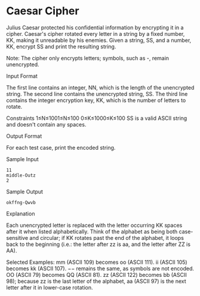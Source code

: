 Caesar Cipher
=============


Julius Caesar protected his confidential information by encrypting it in a cipher. Caesar's cipher rotated every letter in a string by a fixed number, KK, making it unreadable by his enemies. Given a string, SS, and a number, KK, encrypt SS and print the resulting string.

Note: The cipher only encrypts letters; symbols, such as -, remain unencrypted.

Input Format

The first line contains an integer, NN, which is the length of the unencrypted string. 
The second line contains the unencrypted string, SS. 
The third line contains the integer encryption key, KK, which is the number of letters to rotate.

Constraints 
1≤N≤1001≤N≤100 
0≤K≤1000≤K≤100 
SS is a valid ASCII string and doesn't contain any spaces.

Output Format

For each test case, print the encoded string.

Sample Input
```
11
middle-Outz
2
```
Sample Output
```
okffng-Qwvb
```
Explanation

Each unencrypted letter is replaced with the letter occurring KK spaces after it when listed alphabetically. Think of the alphabet as being both case-sensitive and circular; if KK rotates past the end of the alphabet, it loops back to the beginning (i.e.: the letter after zz is aa, and the letter after ZZ is AA).

Selected Examples: 
mm (ASCII 109) becomes oo (ASCII 111). 
ii (ASCII 105) becomes kk (ASCII 107). 
−− remains the same, as symbols are not encoded. 
OO (ASCII 79) becomes QQ (ASCII 81). 
zz (ASCII 122) becomes bb (ASCII 98); because zz is the last letter of the alphabet, aa (ASCII 97) is the next letter after it in lower-case rotation.